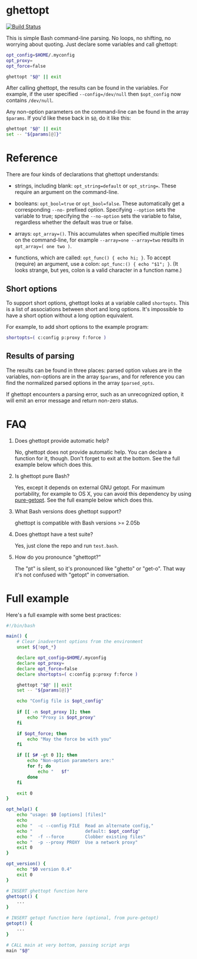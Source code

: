 # ghettopt

[![Build Status](https://secure.travis-ci.org/agriffis/ghettopt.png?branch=master)](http://travis-ci.org/agriffis/ghettopt)

This is simple Bash command-line parsing. No loops, no shifting, no
worrying about quoting. Just declare some variables and call ghettopt:

```bash
opt_config=$HOME/.myconfig
opt_proxy=
opt_force=false

ghettopt "$@" || exit
```

After calling ghettopt, the results can be found in the variables. For
example, if the user specified `--config=/dev/null` then `$opt_config` now
contains `/dev/null`.

Any non-option parameters on the command-line can be found in the array
`$params`. If you'd like these back in `$@`, do it like this:

```bash
ghettopt "$@" || exit
set -- "${params[@]}"
```

# Reference

There are four kinds of declarations that ghettopt understands:

 * strings, including blank: `opt_string=default` or `opt_string=`.
   These require an argument on the command-line.

 * booleans: `opt_bool=true` or `opt_bool=false`. These automatically get
   a corresponding `--no-` prefixed option. Specifying `--option` sets the
   variable to true; specifying the `--no-option` sets the variable to
   false, regardless whether the default was true or false.

 * arrays: `opt_array=()`. This accumulates when specified multiple times
   on the command-line, for example `--array=one --array=two` results in
   `opt_array=( one two )`.

 * functions, which are called: `opt_func() { echo hi; }`. To accept
   (require) an argument, use a colon: `opt_func:() { echo "$1"; }`. (It
   looks strange, but yes, colon is a valid character in a function name.)

## Short options

To support short options, ghettopt looks at a variable called `shortopts`.
This is a list of associations between short and long options. It's
impossible to have a short option without a long option equivalent.

For example, to add short options to the example program:

```bash
shortopts=( c:config p:proxy f:force )
```

## Results of parsing

The results can be found in three places: parsed option values are in the
variables, non-options are in the array `$params`, and for reference you
can find the normalized parsed options in the array `$parsed_opts`.

If ghettopt encounters a parsing error, such as an unrecognized option, it
will emit an error message and return non-zero status.

# FAQ

 1. Does ghettopt provide automatic help?

    No, ghettopt does not provide automatic help.  You can declare
    a function for it, though.  Don't forget to exit at the bottom. See the
    full example below which does this.

 2. Is ghettopt pure Bash?

    Yes, except it depends on external GNU getopt. For maximum portability,
    for example to OS X, you can avoid this dependency by using
    [pure-getopt](https://github.com/agriffis/pure-getopt).  See the
    full example below which does this.

 3. What Bash versions does ghettopt support?

    ghettopt is compatible with Bash versions >= 2.05b

 4. Does ghettopt have a test suite?

    Yes, just clone the repo and run `test.bash`.

 5. How do you pronounce "ghettopt?"

    The "pt" is silent, so it's pronounced like "ghetto" or "get-o".
    That way it's not confused with "getopt" in conversation.

# Full example

Here's a full example with some best practices:

```bash
#!/bin/bash

main() {
    # Clear inadvertent options from the environment
    unset ${!opt_*}

    declare opt_config=$HOME/.myconfig
    declare opt_proxy=
    declare opt_force=false
    declare shortopts=( c:config p:proxy f:force )

    ghettopt "$@" || exit
    set -- "${params[@]}"

    echo "Config file is $opt_config"
    
    if [[ -n $opt_proxy ]]; then
        echo "Proxy is $opt_proxy"
    fi

    if $opt_force; then
        echo "May the force be with you"
    fi

    if [[ $# -gt 0 ]]; then
        echo "Non-option parameters are:"
        for f; do
            echo "   $f"
        done
    fi

    exit 0
}

opt_help() {
    echo "usage: $0 [options] [files]"
    echo
    echo "  -c --config FILE  Read an alternate config,"
    echo "                    default: $opt_config"
    echo "  -f --force        Clobber existing files"
    echo "  -p --proxy PROXY  Use a network proxy"
    exit 0
}

opt_version() {
    echo "$0 version 0.4"
    exit 0
}

# INSERT ghettopt function here
ghettopt() {
    ...
}

# INSERT getopt function here (optional, from pure-getopt)
getopt() {
    ...
}

# CALL main at very bottom, passing script args
main "$@"
```
